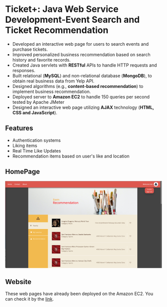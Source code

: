 # Ticket+: Java Web Service Development-Event Search and Ticket Recommendation

- Developed an interactive web page for users to search events and purchase tickets.
- Improved personalized business recommendation based on search history and favorite records.
- Created Java servlets with **RESTful** APIs to handle HTTP requests and responses.
- Built relational (**MySQL**) and non-relational database (**MongoDB**), to obtain real business data from Yelp API.
- Designed algorithms (e.g., **content-based recommendation**) to implement business recommendation.
- Deployed server to **Amazon EC2** to handle 150 queries per second tested by Apache JMeter
- Designed an interactive web page utilizing **AJAX** technology (**HTML, CSS and JavaScript**).

## Features

- Authentication systems
- Liking items
- Real Time Like Updates
- Recommendation items based on user's like and location

## HomePage

 ![](images/homepage.png)

## Website

 These web pages have already been deployed on the Amazon EC2. You can check it by the [link](http://18.222.248.176:8080/universeplane/ "Title").
